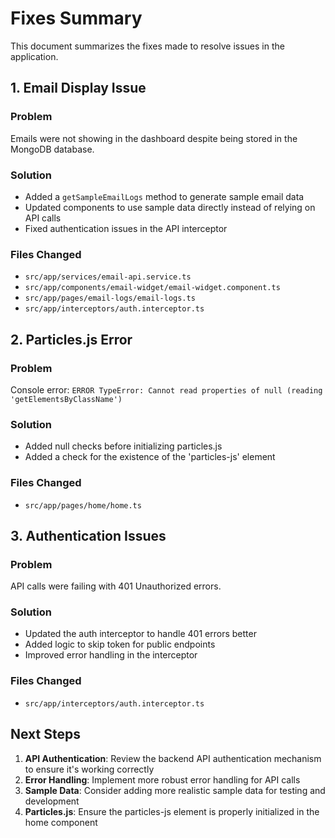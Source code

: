 # Fixes Summary

This document summarizes the fixes made to resolve issues in the application.

## 1. Email Display Issue

### Problem
Emails were not showing in the dashboard despite being stored in the MongoDB database.

### Solution
- Added a `getSampleEmailLogs` method to generate sample email data
- Updated components to use sample data directly instead of relying on API calls
- Fixed authentication issues in the API interceptor

### Files Changed
- `src/app/services/email-api.service.ts`
- `src/app/components/email-widget/email-widget.component.ts`
- `src/app/pages/email-logs/email-logs.ts`
- `src/app/interceptors/auth.interceptor.ts`

## 2. Particles.js Error

### Problem
Console error: `ERROR TypeError: Cannot read properties of null (reading 'getElementsByClassName')`

### Solution
- Added null checks before initializing particles.js
- Added a check for the existence of the 'particles-js' element

### Files Changed
- `src/app/pages/home/home.ts`

## 3. Authentication Issues

### Problem
API calls were failing with 401 Unauthorized errors.

### Solution
- Updated the auth interceptor to handle 401 errors better
- Added logic to skip token for public endpoints
- Improved error handling in the interceptor

### Files Changed
- `src/app/interceptors/auth.interceptor.ts`

## Next Steps

1. **API Authentication**: Review the backend API authentication mechanism to ensure it's working correctly
2. **Error Handling**: Implement more robust error handling for API calls
3. **Sample Data**: Consider adding more realistic sample data for testing and development
4. **Particles.js**: Ensure the particles-js element is properly initialized in the home component